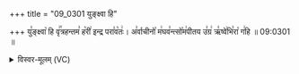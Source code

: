 +++
title = "09_0301 युङ्क्ष्वा हि"

+++
यु꣣ङ्क्ष्वा꣡ हि वृ꣢꣯त्रहन्तम꣣ ह꣡री꣢ इन्द्र परा꣣व꣡तः꣢। अ꣣र्वाचीनो꣡ म꣢घव꣣न्त्सो꣡म꣢पीतय उ꣣ग्र꣢ ऋ꣣ष्वे꣢भि꣣रा꣡ ग꣢हि ॥ 09:0301 ॥

<details><summary>विस्वर-मूलम् (VC)</summary>

युङ्क्ष्वा हि वृत्रहन्तम हरी इन्द्र परावतः । अर्वाचीनो मघवन्त्सोमपीतय उग्र ऋष्वेभिरा गहि ॥३०१॥
</details>